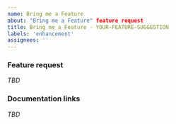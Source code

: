 ```yaml
---
name: Bring me a Feature
about: "Bring me a Feature" feature request
title: Bring me a Feature - YOUR-FEATURE-SUGGESTION
labels: 'enhancement'
assignees: ''
---
```

### Feature request
_TBD_

### Documentation links
_TBD_
